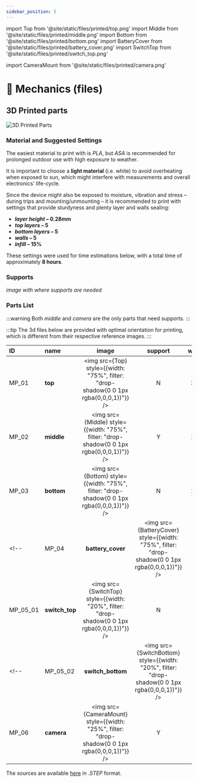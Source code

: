 ```yaml
---
sidebar_position: 5
---
```


import Top from '@site/static/files/printed/top.png'
import Middle from '@site/static/files/printed/middle.png'
import Bottom from '@site/static/files/printed/bottom.png'
import BatteryCover from '@site/static/files/printed/battery_cover.png'
import SwitchTop from '@site/static/files/printed/switch_top.png'
<!-- import SwitchBottom from '@site/static/files/printed/switch_bottom.png' --> 
import CameraMount from '@site/static/files/printed/camera.png'

# 🔩 Mechanics (files)

## 3D Printed parts

![3D Printed Parts](@site/static/files/printed/printedparts.jpg)

###

### Material and Suggested Settings

The easiest material to print with is _PLA_, but _ASA_ is recommended for prolonged outdoor use with high exposure to weather.

It is important to choose a **light material** (i.e. white) to avoid overheating when exposed to sun, which might interfere with measurements and overall electronics' life-cycle.

Since the device might also be exposed to moisture, vibration and stress – during trips and mounting/unmounting – it is recommended to print with settings that provide sturdyness and plenty layer and walls sealing:

- **_layer height_ – 0.28mm**
- **_top layers_ – 5**
- **_bottom layers_ – 5**
- **_walls_ – 5**
- **_infill_ – 15%**

These settings were used for time estimations below, with a total time of approximately **8 hours**.

### Supports

_image with where supports are needed_

### Parts List

:::warning
Both _middle_ and _camera_ are the only parts that need supports.
:::

:::tip
The 3d files below are provided with optimal orientation for printing, which is different from their respective reference images.
:::

| ID       | name              |                                              image                                              | support | weight | ~time |            download            |
| :------- | :---------------- | :---------------------------------------------------------------------------------------------: | :-----: | -----: | :---: | :----------------------------: |
| MP_01    | **top**           |  <img src={Top} style={{width: "75%", filter: "drop-shadow(0 0 1px rgba(0,0,0,1))"}} />      |    N    |  350 g | 07:30 | [link](https://github.com/MIT-Senseable-City-Lab/flatburn-lte/tree/main/hardware/enclosure/stl) |
| MP_02    | **middle**        |  <img src={Middle} style={{width: "75%", filter: "drop-shadow(0 0 1px rgba(0,0,0,1))"}} />    |    Y    |  150 g | 03:30 | [link](https://github.com/MIT-Senseable-City-Lab/flatburn-lte/tree/main/hardware/enclosure/stl) |
| MP_03    | **bottom**        |  <img src={Bottom} style={{width: "75%", filter: "drop-shadow(0 0 1px rgba(0,0,0,1))"}} />    |    N    |  150 g | 03:30 | [link](https://github.com/MIT-Senseable-City-Lab/flatburn-lte/tree/main/hardware/enclosure/stl) |
<!--  | MP_04    | **battery_cover** |  <img src={BatteryCover} style={{width: "75%", filter: "drop-shadow(0 0 1px rgba(0,0,0,1))"}} /> |    N    |   15 g | 00:30 | [link](https://github.com/MIT-Senseable-City-Lab/flatburn-lte/tree/main/hardware/enclosure/stl) | --> 
| MP_05_01 | **switch_top**    |  <img src={SwitchTop} style={{width: "20%", filter: "drop-shadow(0 0 1px rgba(0,0,0,1))"}} />   |    N    |    5 g | 00:10 | [link](https://github.com/MIT-Senseable-City-Lab/flatburn-lte/tree/main/hardware/enclosure/stl) |
<!-- | MP_05_02 | **switch_bottom** | <img src={SwitchBottom} style={{width: "20%", filter: "drop-shadow(0 0 1px rgba(0,0,0,1))"}} /> |    N    |    5 g | 00:10 | [link](https://github.com/MIT-Senseable-City-Lab/flatburn-lte/tree/main/hardware/enclosure/stl) | --> 
| MP_06    | **camera**        | <img src={CameraMount} style={{width: "25%", filter: "drop-shadow(0 0 1px rgba(0,0,0,1))"}} />  |    Y    |   15 g | 00:30 | [link](https://github.com/MIT-Senseable-City-Lab/flatburn-lte/tree/main/hardware/enclosure/stl) |

The sources are available [here](https://github.com/MIT-Senseable-City-Lab/flatburn-lte/tree/main/hardware/enclosure/step) in *.STEP* format.
